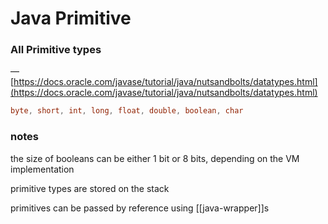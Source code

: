 # Java Primitive

### All Primitive types

— [https://docs.oracle.com/javase/tutorial/java/nutsandbolts/datatypes.html](https://docs.oracle.com/javase/tutorial/java/nutsandbolts/datatypes.html)

```java
byte, short, int, long, float, double, boolean, char
```

### notes

the size of booleans can be either 1 bit or 8 bits, depending on the VM implementation

primitive types are stored on the stack

primitives can be passed by reference using [[java-wrapper]]s
